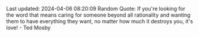 Last updated: 2024-04-06 08:20:09
Random Quote: If you're looking for the word that means caring for someone beyond all rationality and wanting them to have everything they want, no matter how much it destroys you, it's love! - Ted Mosby